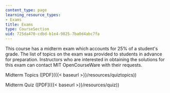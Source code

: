 ```yaml
---
content_type: page
learning_resource_types:
- Exams
title: Exams
type: CourseSection
uid: 725da470-cdbd-b1e4-9825-7ba0d4abc7fa
---
```


This course has a midterm exam which accounts for 25% of a student's grade. The list of topics on the exam was provided to students in advance for preparation. Instructors who are interested in obtaining the solutions for this exam can contact MIT OpenCourseWare with their requests.

Midterm Topics ([PDF]({{< baseurl >}}/resources/quiztopics))

Midterm Quiz ([PDF]({{< baseurl >}}/resources/quiz))